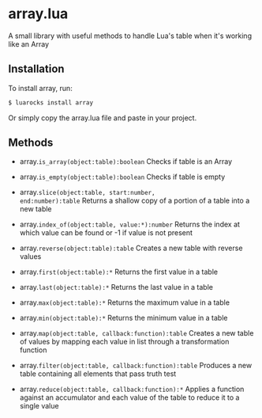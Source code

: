 # array.lua
A small library with useful methods to handle Lua's table when it's working like an Array

## Installation
To install array, run:
```sh
$ luarocks install array
```
Or simply copy the array.lua file and paste in your project.

## Methods
* array.<code>is_array(object:table):boolean</code>
Checks if table is an Array

* array.<code>is_empty(object:table):boolean</code>
Checks if table is empty

* array.<code>slice(object:table, start:number, end:number):table</code>
Returns a shallow copy of a portion of a table into a new table

* array.<code>index_of(object:table, value:*):number</code>
Returns the index at which value can be found or -1 if value is not present

* array.<code>reverse(object:table):table</code>
Creates a new table with reverse values

* array.<code>first(object:table):*</code>
Returns the first value in a table

* array.<code>last(object:table):*</code>
Returns the last value in a table

* array.<code>max(object:table):*</code>
Returns the maximum value in a table

* array.<code>min(object:table):*</code>
Returns the minimum value in a table

* array.<code>map(object:table, callback:function):table</code>
Creates a new table of values by mapping each value in list through a transformation function

* array.<code>filter(object:table, callback:function):table</code>
Produces a new table containing all elements that pass truth test

* array.<code>reduce(object:table, callback:function):*</code>
Applies a function against an accumulator and each value of the table to reduce it to a single value
